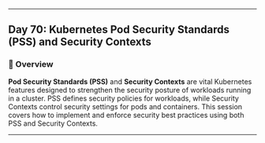 ﻿---

## Day 70: Kubernetes Pod Security Standards (PSS) and Security Contexts

### 📘 Overview

**Pod Security Standards (PSS)** and **Security Contexts** are vital Kubernetes features designed to strengthen the security posture of workloads running in a cluster. PSS defines security policies for workloads, while Security Contexts control security settings for pods and containers. This session covers how to implement and enforce security best practices using both PSS and Security Contexts.

---

